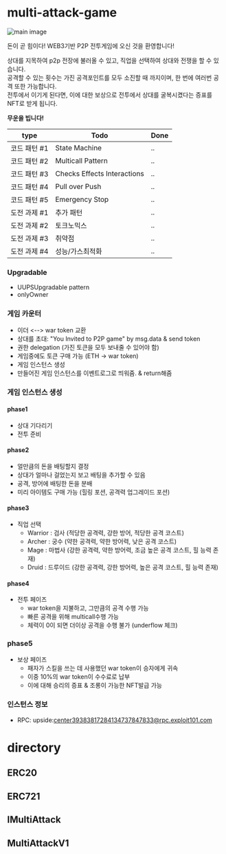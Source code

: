 # multi-attack-game

![main image](images/main.png)

돈이 곧 힘이다! WEB3기반 P2P 전투게임에 오신 것을 환영합니다!

상대를 지목하여 p2p 전장에 불러올 수 있고, 직업을 선택하여 상대와 전쟁을 할 수 있습니다.   
공격할 수 있는 횟수는 가진 공격포인트를 모두 소진할 때 까지이며, 한 번에 여러번 공격 또한 가능합니다.    
전투에서 이기게 된다면, 이에 대한 보상으로 전투에서 상대를 굴복시켰다는 증표를 NFT로 받게 됩니다.

__무운을 빕니다!__   

| type | Todo | Done | 
| ----- | ------ | ------- |
| 코드 패턴 #1 | State Machine | .. |
| 코드 패턴 #2 | Multicall Pattern | .. |
| 코드 패턴 #3 | Checks Effects Interactions | .. |
| 코드 패턴 #4 | Pull over Push | .. |
| 코드 패턴 #5 | Emergency Stop | .. |
| 도전 과제 #1 | 추가 패턴 | .. |
| 도전 과제 #2 | 토크노믹스 | .. |
| 도전 과제 #3 | 취약점 | .. |
| 도전 과제 #4 | 성능/가스최적화 | .. |

### Upgradable    
- UUPSUpgradable pattern   
- onlyOwner

### 게임 카운터    
- 이더 <--> war token 교환   
- 상대를 초대: "You Invited to P2P game" by msg.data & send token
- 권한 delegation (가진 토큰을 모두 보내줄 수 있어야 함)
- 게임중에도 토큰 구매 가능 (ETH -> war token)
- 게임 인스턴스 생성
- 만들어진 게임 인스턴스를 이벤트로그로 띄워줌. & return해줌

### 게임 인스턴스 생성
#### phase1
- 상대 기다리기
- 전투 준비

#### phase2
- 얼만큼의 돈을 배팅할지 결정
- 상대가 얼마나 걸었는지 보고 배팅을 추가할 수 있음
- 공격, 방어에 배팅한 돈을 분배
- 미리 아이템도 구매 가능 (힐링 포션, 공격력 업그레이드 포션)

#### phase3
- 직업 선택
    * Warrior : 검사 (적당한 공격력, 강한 방어, 적당한 공격 코스트)
    * Archer : 궁수 (약한 공격력, 약한 방어력, 낮은 공격 코스트)
    * Mage : 마법사 (강한 공격력, 약한 방어력, 조금 높은 공격 코스트, 힐 능력 존재)
    * Druid : 드루이드 (강한 공격력, 강한 방어력, 높은 공격 코스트, 힐 능력 존재)

#### phase4
- 전투 페이즈
    * war token을 지불하고, 그만큼의 공격 수행 가능
    * 빠른 공격을 위해 multicall수행 가능
    * 체력이 0이 되면 더이상 공격을 수행 불가 (underflow 체크)

### phase5
- 보상 페이즈
    * 패자가 스킬을 쓰는 데 사용했던 war token이 승자에게 귀속
    * 이중 10%의 war token이 수수료로 납부
    * 이에 대해 승리의 증표 & 조롱이 가능한 NFT발급 가능

### 인스턴스 정보
- RPC: upside:center39383817284134737847833@rpc.exploit101.com

# directory 

## ERC20

## ERC721

## IMultiAttack

## MultiAttackV1

## 